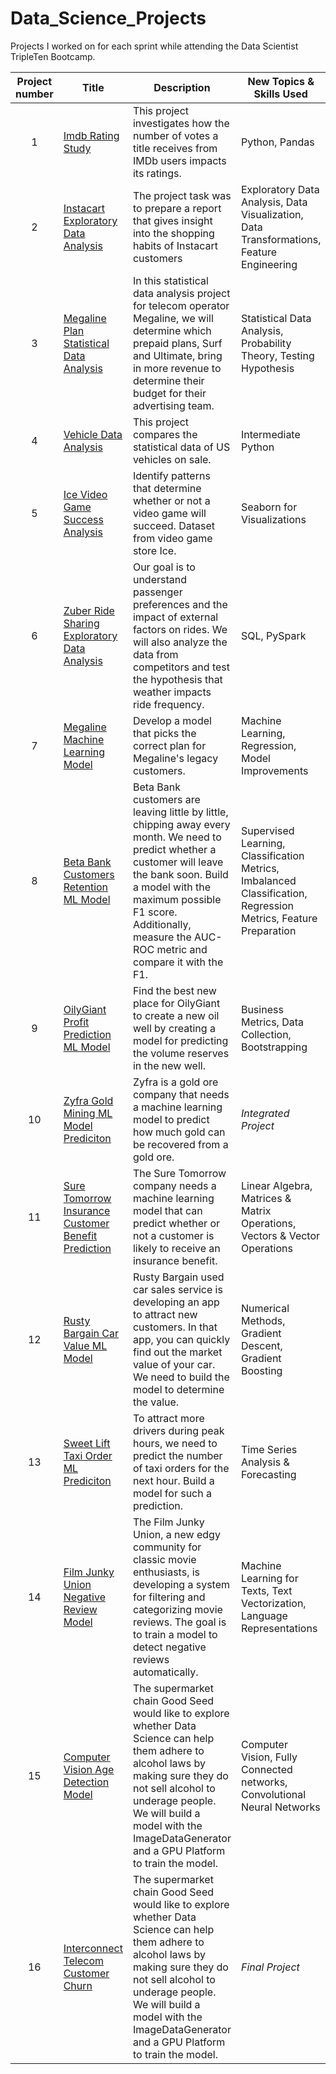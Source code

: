 # Data_Science_Projects

Projects I worked on for each sprint while attending the Data Scientist TripleTen Bootcamp.


| Project number | Title | Description | New Topics & Skills Used
| :-----------: | ----------- | ----------- | ----------- |
| 1 | [Imdb Rating Study](https://github.com/skphi13/IMDB_Rating_Project) | This project investigates how the number of votes a title receives from IMDb users impacts its ratings. | Python, Pandas
| 2 | [Instacart Exploratory Data Analysis](https://github.com/skphi13/Instacart_EDA_Project) | The project task was to prepare a report that gives insight into the shopping habits of Instacart customers | Exploratory Data Analysis, Data Visualization, Data Transformations, Feature Engineering
| 3 | [Megaline Plan Statistical Data Analysis](https://github.com/skphi13/Megaline_SDA_Project) | In this statistical data analysis project for telecom operator Megaline, we will determine which prepaid plans, Surf and Ultimate, bring in more revenue to determine their budget for their advertising team. | Statistical Data Analysis, Probability Theory, Testing Hypothesis
| 4 | [Vehicle Data Analysis](https://github.com/skphi13/Car_Analysis_Project) | This project compares the statistical data of US vehicles on sale. | Intermediate Python
| 5 | [Ice Video Game Success Analysis](https://github.com/skphi13/Ice_Video_Game_Analysis_Project) | Identify patterns that determine whether or not a video game will succeed. Dataset from video game store Ice. | Seaborn for Visualizations
| 6 | [Zuber Ride Sharing Exploratory Data Analysis](https://github.com/skphi13/Zuber_Rideshare_EDA_Project) | Our goal is to understand passenger preferences and the impact of external factors on rides. We will also analyze the data from competitors and test the hypothesis that weather impacts ride frequency. | SQL, PySpark
| 7 | [Megaline Machine Learning Model](https://github.com/skphi13/Megaline_Machine_Learning_Project) | Develop a model that picks the correct plan for Megaline's legacy customers. | Machine Learning, Regression, Model Improvements
| 8 | [Beta Bank Customers Retention ML Model](https://github.com/skphi13/Beta_Bank_Customer_Retention_ML_Model) | Beta Bank customers are leaving little by little, chipping away every month. We need to predict whether a customer will leave the bank soon. Build a model with the maximum possible F1 score. Additionally, measure the AUC-ROC metric and compare it with the F1.  | Supervised Learning, Classification Metrics, Imbalanced Classification, Regression Metrics, Feature Preparation
| 9 | [OilyGiant Profit Prediction ML Model](https://github.com/skphi13/OilyGiant_Profit_Prediction_ML_Project) | Find the best new place for OilyGiant to create a new oil well by creating a model for predicting the volume reserves in the new well. | Business Metrics, Data Collection, Bootstrapping
| 10 | [Zyfra Gold Mining ML Model Prediciton](https://github.com/skphi13/Zyfra_Gold_Mining_Machine_Learning_Prediction_Project) | Zyfra is a gold ore company that needs a machine learning model to predict how much gold can be recovered from a gold ore. | *Integrated Project*
| 11 | [Sure Tomorrow Insurance Customer Benefit Prediction](https://github.com/skphi13/Sure_Tomorrow_Insurance_ML_Prediction) | The Sure Tomorrow company needs a machine learning model that can predict whether or not a customer is likely to receive an insurance benefit. | Linear Algebra, Matrices & Matrix Operations, Vectors & Vector Operations
| 12 | [Rusty Bargain Car Value ML Model](https://github.com/skphi13/Rusty_Bargain_Car_Value_ML_Model) | Rusty Bargain used car sales service is developing an app to attract new customers. In that app, you can quickly find out the market value of your car. We need to build the model to determine the value. | Numerical Methods, Gradient Descent, Gradient Boosting
| 13 | [Sweet Lift Taxi Order ML Prediciton](https://github.com/skphi13/Sweet_Lift_Taxi_Order_ML_Prediction) | To attract more drivers during peak hours, we need to predict the number of taxi orders for the next hour. Build a model for such a prediction. | Time Series Analysis & Forecasting
| 14 | [Film Junky Union Negative Review Model]() | The Film Junky Union, a new edgy community for classic movie enthusiasts, is developing a system for filtering and categorizing movie reviews. The goal is to train a model to detect negative reviews automatically. | Machine Learning for Texts, Text Vectorization, Language Representations
| 15 | [Computer Vision Age Detection Model]() | The supermarket chain Good Seed would like to explore whether Data Science can help them adhere to alcohol laws by making sure they do not sell alcohol to underage people. We will build a model with the ImageDataGenerator and a GPU Platform to train the model. | Computer Vision, Fully Connected networks, Convolutional Neural Networks
| 16 | [Interconnect Telecom Customer Churn]() | The supermarket chain Good Seed would like to explore whether Data Science can help them adhere to alcohol laws by making sure they do not sell alcohol to underage people. We will build a model with the ImageDataGenerator and a GPU Platform to train the model. | *Final Project*
